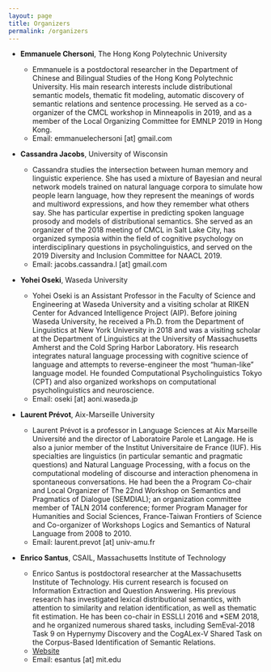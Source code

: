 ```yaml
---
layout: page
title: Organizers
permalink: /organizers
---
```



- <b>Emmanuele Chersoni</b>, The Hong Kong Polytechnic University 
  * Emmanuele is a postdoctoral researcher in the Department of Chinese and Bilingual Studies of the Hong Kong Polytechnic University. His main research interests include distributional semantic models, thematic fit modeling, automatic discovery of semantic relations and sentence processing. He served as a co-organizer of the CMCL workshop in Minneapolis in 2019, and as a member of the Local Organizing Committee for EMNLP 2019 in Hong Kong.
  * Email: emmanuelechersoni [at] gmail.com

- <b>Cassandra Jacobs</b>, University of Wisconsin 
  * Cassandra studies the intersection between human memory and linguistic experience. She has used a mixture of Bayesian and neural network models trained on natural language corpora to simulate how people learn language, how they represent the meanings of words and multiword expressions, and how they remember what others say. She has particular expertise in predicting spoken language prosody and models of distributional semantics. She served as an organizer of the 2018 meeting of CMCL in Salt Lake City, has organized symposia within the field of cognitive psychology on interdisciplinary questions in psycholinguistics, and served on the 2019 Diversity and Inclusion Committee for NAACL 2019.
  * Email: jacobs.cassandra.l [at] gmail.com
  
- <b>Yohei Oseki</b>, Waseda University
  * Yohei Oseki is an Assistant Professor in the Faculty of Science and Engineering at Waseda University and a visiting scholar at RIKEN Center for Advanced Intelligence Project (AIP). Before joining Waseda University, he received a Ph.D. from the Department of Linguistics at New York University in 2018 and was a visiting scholar at the Department of Linguistics at the University of Massachusetts Amherst and the Cold Spring Harbor Laboratory. His research integrates natural language processing with cognitive science of language and attempts to reverse-engineer the most “human-like” language model. He founded Computational Psycholinguistics Tokyo (CPT) and also organized workshops on computational psycholinguistics and neuroscience.
  * Email: oseki [at] aoni.waseda.jp

- <b>Laurent Prévot</b>, Aix-Marseille University
  * Laurent Prévot is a professor in Language Sciences at Aix Marseille Université and the director of Laboratoire Parole et Langage. He is also a junior member of the Institut Universitaire de France (IUF). His specialties are linguistics (in particular semantic and pragmatic questions) and Natural Language Processing, with a focus on the computational modeling of discourse and interaction phenomena in spontaneous conversations. He had been the a Program Co-chair and Local Organizer of The 22nd Workshop on Semantics and Pragmatics of Dialogue (SEMDIAL); an organization committee member of TALN 2014 conference; former Program Manager for Humanities and Social Sciences, France-Taiwan Frontiers of Science and Co-organizer of Workshops Logics and Semantics of Natural Language from 2008 to 2010.
  * Email: laurent.prevot [at] univ-amu.fr

- <b>Enrico Santus</b>, CSAIL, Massachusetts Institute of Technology
  * Enrico Santus is postdoctoral researcher at the Massachusetts Institute of Technology. His current research is focused on Information Extraction and Question Answering. His previous research has investigated lexical distributional semantics, with attention to similarity and relation identification, as well as thematic fit estimation. He has been co-chair in ESSLLI 2016 and *SEM 2018, and he organized numerous shared tasks, including SemEval-2018 Task 9 on Hypernymy Discovery and the CogALex-V Shared Task on the Corpus-Based Identification of Semantic Relations.
  * [Website](http://web.mit.edu/esantus/www/)
  * Email: esantus [at] mit.edu
